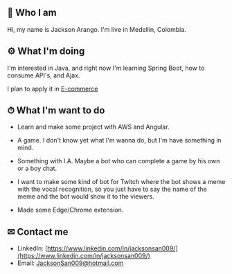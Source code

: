 ## 🤵 Who I am 

Hi, my name is Jackson Arango. 
I'm live in Medellín, Colombia.

## ⚙ What I'm doing 

I'm interested in Java, and right now I'm learning Spring Boot, how to consume API's, and Ajax.

I plan to apply it in [E-commerce](https://github.com/JacksonSan009/E-commerce)

## ⏱ What I'm want to do 
* Learn and make some project with AWS and Angular.

* A game. I don't know yet what I'm wanna do, but I'm have something in mind. 

* Something with I.A. Maybe a bot who can complete a game by his own or a boy chat.

* I want to make some kind of bot for Twitch where the bot shows a meme 
with the vocal recognition, so you just have to say the name of the meme
and the bot would show it to the viewers.

* Made some Edge/Chrome extension.

## ✉ Contact me 
* LinkedIn: [https://www.linkedin.com/in/jacksonsan009/](https://www.linkedin.com/in/jacksonsan009/)
* Email: JacksonSan009@hotmail.com



